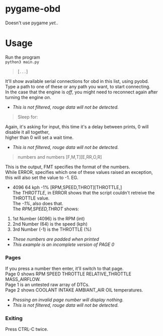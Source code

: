 # pygame-obd
Doesn't use pygame _yet._.
# Usage
Run the program<br>
`python3 main.py`
> [`...`]<br>

It'll show available serial connections for obd in this list, using pyobd.<br>
Type a path to one of these or any path you want, to start connecting.<br>
In the case that the engine is _off_, you might need to reconnect again after turning the engine _on_.
- _This is not filtered, rouge data will not be detected._
> Sleep for:<br>

Again, it's asking for input, this time it's a delay between prints, 0 will disable it all together,<br>
 higher than 0 will set a wait time.
- _This is not filtered, rouge data will not be detected._
> numbers and numbers [F,M,T][E,RR,O,R]<br>

This is the output, FMT specifies the format of the numbers.<br>
While ERROR, specifies which one of these values raised an exception,<br>
 this will also set the value to -1. EG.
- 4096 64 kph -1% [RPM,SPEED,THROT][THROTTLE,]<br>
The _THROTTLE_, in ERROR shows that the script couldn't retreive the THROTTLE value.<br>
The _-1%_, also does that.<br>
The _RPM,SPEED,THROT_ shows:
1. 1st Number (4096) is the       RPM     (int)
2. 2nd Number (64)   is the       speed   (kph)
3. 3rd Number (-1)   is the       THROTTLE  (%)
- _These numbers are padded when printed_
- _This example is an incomplete version of PAGE 0_
### Pages
If you press a number then enter, it'll switch to that page.<br>
Page 0 shows RPM SPEED THROTTLE RELATIVE_THROTTLE MASS_AIRFLOW. <br>
Page 1 is an untested raw array of DTCs.<br>
Page 2 shows COOLANT INTAKE AMBIANT_AIR OIL temperatures.<br>
- _Pressing an invalid page number will display nothing._
- _This is not filtered, rouge data will not be detected._
### Exiting
Press CTRL-C twice.
